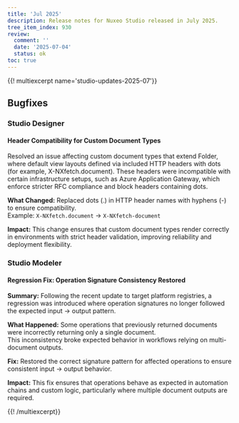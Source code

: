 ```yaml
---
title: 'Jul 2025'
description: Release notes for Nuxeo Studio released in July 2025.
tree_item_index: 930
review:
  comment: ''
  date: '2025-07-04'
  status: ok
toc: true
---
```


{{! multiexcerpt name='studio-updates-2025-07'}}
## Bugfixes

### Studio Designer

#### Header Compatibility for Custom Document Types
Resolved an issue affecting custom document types that extend Folder, where default view layouts defined via <nuxeo-page-provider> included HTTP headers with dots (for example, X-NXfetch.document). These headers were incompatible with certain infrastructure setups, such as Azure Application Gateway, which enforce stricter RFC compliance and block headers containing dots.

**What Changed:**
Replaced dots (.) in HTTP header names with hyphens (-) to ensure compatibility.</br>
Example: `X-NXfetch.document` → `X-NXfetch-document`

**Impact:**
This change ensures that custom document types render correctly in environments with strict header validation, improving reliability and deployment flexibility.

### Studio Modeler

#### Regression Fix: Operation Signature Consistency Restored

**Summary:**
Following the recent update to target platform registries, a regression was introduced where operation signatures no longer followed the expected input → output pattern.

**What Happened:**
Some operations that previously returned documents were incorrectly returning only a single document.</br>
This inconsistency broke expected behavior in workflows relying on multi-document outputs.

**Fix:**
Restored the correct signature pattern for affected operations to ensure consistent input → output behavior.</br>

**Impact:**
This fix ensures that operations behave as expected in automation chains and custom logic, particularly where multiple document outputs are required.

{{! /multiexcerpt}}
